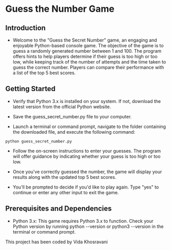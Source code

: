 # Guess the Number Game

## Introduction
- Welcome to the "Guess the Secret Number" game, an engaging and enjoyable Python-based console game. The objective of the game is to guess a randomly generated number between 1 and 100. The program offers hints to help players determine if their guess is too high or too low, while keeping track of the number of attempts and the time taken to guess the correct number. Players can compare their performance with a list of the top 5 best scores.

## Getting Started
- Verify that Python 3.x is installed on your system. If not, download the latest version from the official Python website.

- Save the guess_secret_number.py file to your computer.

- Launch a terminal or command prompt, navigate to the folder containing the downloaded file, and execute the following command:
```
python guess_secret_number.py
```
- Follow the on-screen instructions to enter your guesses. The program will offer guidance by indicating whether your guess is too high or too low.

- Once you've correctly guessed the number, the game will display your results along with the updated top 5 best scores.

- You'll be prompted to decide if you'd like to play again. Type "yes" to continue or enter any other input to exit the game.

## Prerequisites and Dependencies

- Python 3.x: This game requires Python 3.x to function. Check your Python version by running python --version or python3 --version in the terminal or command prompt.

This project has been coded by Vida Khosravani
